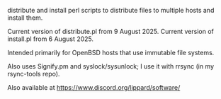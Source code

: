 distribute and install perl scripts to distribute files to multiple hosts and install them.

Current version of distribute.pl from 9 August 2025.
Current version of install.pl from 6 August 2025.

Intended primarily for OpenBSD hosts that use immutable file systems.

Also uses Signify.pm and syslock/sysunlock; I use it with rrsync (in my rsync-tools repo).

Also available at https://www.discord.org/lippard/software/
